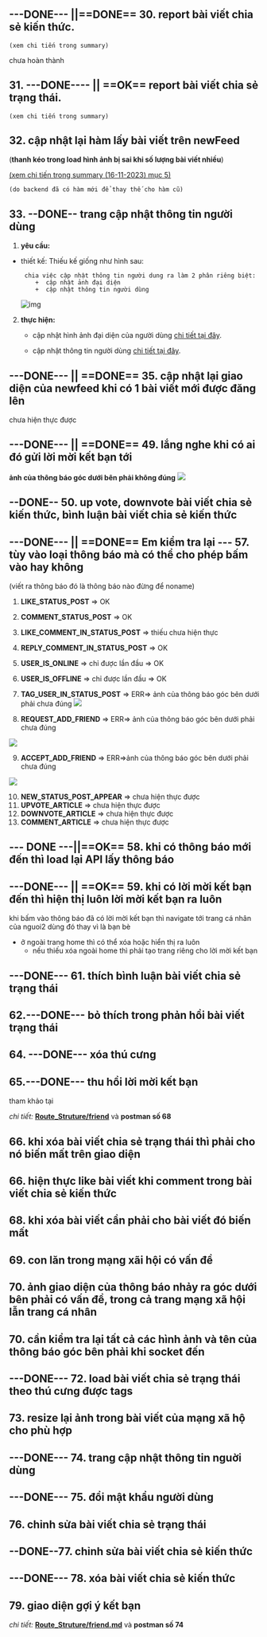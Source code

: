 
## ---DONE--- ||==DONE==  30. report bài viết chia sẻ kiến thức.

    (xem chi tiến trong summary)

chưa hoàn thành

## 31. ---DONE---- || ==OK== report bài viết chia sẻ trạng thái.

    (xem chi tiến trong summary)

## 32. cập nhật lại hàm lấy bài viết trên newFeed

(**thanh kéo trong load hình ảnh bị sai khi số lượng bài viết nhiều**)

[(xem chi tiến trong summary (16-11-2023) mục 5)](./SUMMARY.md#16-11-2023)

    (do backend đã có hàm mới để thay thế cho hàm cũ)

## 33. --DONE-- trang cập nhật thông tin người dùng

1. **yêu cầu:**

- thiết kế:
  Thiếu kế giống như hình sau:

       chia việc cập nhật thông tin người dung ra làm 2 phân riêng biệt:
          +  cập nhật ảnh đại diện
          +  cập nhật thông tin người dùng

  ![img](./../media/img/err/img7.png)

2. **thực hiện:**

   - cập nhật hình ảnh đại diện của người dùng [chi tiết tại đây](./userInfor.md#3-cập-nhật-ảnh-đại-diện-cho-người-dùng).

   - cập nhật thông tin người dùng [chi tiết tại đây](./userInfor.md#4-cập-nhật-thông-tin-người-dùng).


## ---DONE--- || ==DONE== 35. cập nhật lại giao diện của newfeed khi có 1 bài viết mới được đăng lên

chưa hiện thực được


## ---DONE--- || ==DONE== 49. lắng nghe khi có ai đó gửi lời mời kết bạn tới

**ảnh của thông báo góc dưới bên phải không đúng**
![](./../media/img/err/img19.png)

## --DONE-- 50. up vote, downvote bài viết chia sẻ kiến thức, bình luận bài viết chia sẻ kiến thức

## ---DONE--- || ==DONE== Em kiểm tra lại --- 57. tùy vào loại thông báo mà có thể cho phép bấm vào hay không

(viết ra thông báo đó là thông báo nào đừng để noname)

1.  **LIKE_STATUS_POST** => OK
2.  **COMMENT_STATUS_POST** => OK
3.  **LIKE_COMMENT_IN_STATUS_POST** => thiếu chưa hiện thực
4.  **REPLY_COMMENT_IN_STATUS_POST** => OK
5.  **USER_IS_ONLINE** => chỉ được lần đầu => OK
6.  **USER_IS_OFFLINE** => chỉ được lần đầu => OK
7.  **TAG_USER_IN_STATUS_POST** => ERR=> ảnh của thông báo góc bên dưới phải chưa đúng
    ![](../media/img/err/img22.png)

8.  **REQUEST_ADD_FRIEND** => ERR=> ảnh của thông báo góc bên dưới phải chưa đúng

![](../media/img/err/img20.png)

9. **ACCEPT_ADD_FRIEND** => ERR=>ảnh của thông báo góc bên dưới phải chưa đúng

![](../media/img/err/img21.png)

10. **NEW_STATUS_POST_APPEAR** => chưa hiện thực được
11. **UPVOTE_ARTICLE** => chưa hiện thực được
12. **DOWNVOTE_ARTICLE** => chưa hiện thực được
13. **COMMENT_ARTICLE** => chưa hiện thực được

## --- DONE ---||==OK== 58. khi có thông báo mới đến thì load lại API lấy thông báo

## ---DONE--- || ==OK== 59. khi có lời mời kết bạn đến thì hiện thị luôn lời mời kết bạn ra luôn

khi bấm vào thông báo đã có lời mời kết bạn thì navigate tới trang cá nhân của nguoi2 dùng đó thay vì là bạn bè

- ở ngoài trang home thì có thể xóa hoặc hiển thị ra luôn
  - nếu thiếu xóa ngoài home thì phải tạo trang riêng cho lời mời kết bạn


## ---DONE--- 61. thích bình luận bài viết chia sẻ trạng thái

## 62.---DONE--- bỏ thích trong phản hồi bài viết trạng thái

## 64. ---DONE--- xóa thú cưng

## 65.---DONE--- thu hồi lời mời kết bạn

tham khảo tại

_chi tiết:_ **[Route_Struture/friend](./friend.md#4-thu-hồi-lời-mời-kết-bạn-xóa-lời-mời-kết-bạn-khi-nó-chưa-được-trả-lời)** và **postman số 68**

## 66. khi xóa bài viết chia sẻ trạng thái thì phải cho nó biến mất trên giao diện

## 66. hiện thực like bài viết khi comment trong bài viết chia sẻ kiến thức

## 68. khi xóa bài viết cần phải cho bài viết đó biến mất

## 69. con lăn trong mạng xãi hội có vấn đề

## 70. ảnh giao diện của thông báo nhảy ra góc dưới bên phải có vấn đề, trong cả trang mạng xã hội lẫn trang cá nhân

## 70. cần kiểm tra lại tất cả các hình ảnh và tên của thông báo góc bên phải khi socket đến

## ---DONE--- 72. load bài viết chia sẻ trạng thái theo thú cưng được tags

## 73. resize lại ảnh trong bài viết của mạng xã hộ cho phù hợp

## ---DONE--- 74. trang cập nhật thông tin nguời dùng

## ---DONE--- 75. đổi mật khẩu người dùng

## 76. chỉnh sửa bài viết chia sẻ trạng thái

## --DONE--77. chỉnh sửa bài viết chia sẻ kiến thức

## ---DONE--- 78. xóa bài viết chia sẻ kiến thức

## 79. giao diện gợi ý kết bạn

_chi tiết:_ **[Route_Struture/friend.md](./friend.md#5-lấy-danh-sách-người-dùng-gợi-ý-kết-bạn)** và **postman số 74**

##
